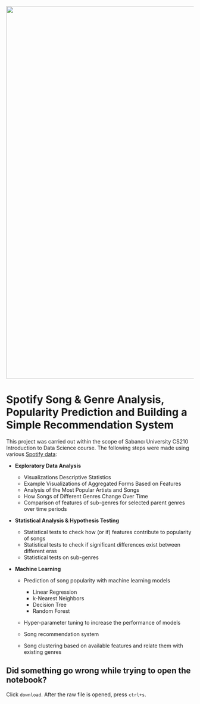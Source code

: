 <img src="https://drive.google.com/uc?id=1GQCVUXskx5eViEOAUULhxlc5cYJa-Mrr" width="1000" />

# Spotify Song & Genre Analysis, Popularity Prediction and Building a Simple Recommendation System
This project was carried out within the scope of Sabancı University CS210 Introduction to Data Science course. The following steps were made using various [Spotify data](https://www.kaggle.com/yamaerenay/spotify-dataset-19212020-160k-tracks):

- **Exploratory Data Analysis**

    - Visualizations Descriptive Statistics
    - Example Visualizations of Aggregated Forms Based on Features
    - Analysis of the Most Popular Artists and Songs
    - How Songs of Different Genres Change Over Time
    - Comparison of features of sub-genres for selected parent genres over time periods

- **Statistical Analysis & Hypothesis Testing**

    - Statistical tests to check how (or if) features contribute to popularity of songs
    - Statistical tests to check if significant differences exist between different eras
    - Statistical tests on sub-genres
    
- **Machine Learning**

    - Prediction of song popularity with machine learning models
        - Linear Regression
        - k-Nearest Neighbors
        - Decision Tree
        - Random Forest
        
    - Hyper-parameter tuning to increase the performance of models
    - Song recommendation system
    - Song clustering based on available features and relate them with existing genres
        
        
## Did something go wrong while trying to open the notebook?
Click ```download```. After the raw file is opened, press ```ctrl+s```. 
